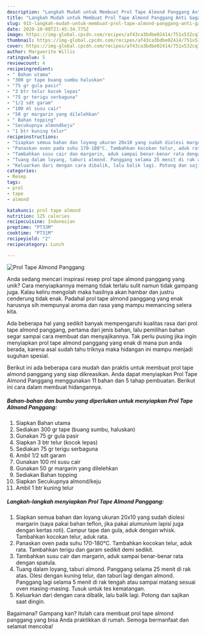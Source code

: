 ```yaml
---
description: "Langkah Mudah untuk Membuat Prol Tape Almond Panggang Anti Gagal"
title: "Langkah Mudah untuk Membuat Prol Tape Almond Panggang Anti Gagal"
slug: 915-langkah-mudah-untuk-membuat-prol-tape-almond-panggang-anti-gagal
date: 2020-10-08T21:45:34.775Z
image: https://img-global.cpcdn.com/recipes/af43ca3bdbe02414/751x532cq70/prol-tape-almond-panggang-foto-resep-utama.jpg
thumbnail: https://img-global.cpcdn.com/recipes/af43ca3bdbe02414/751x532cq70/prol-tape-almond-panggang-foto-resep-utama.jpg
cover: https://img-global.cpcdn.com/recipes/af43ca3bdbe02414/751x532cq70/prol-tape-almond-panggang-foto-resep-utama.jpg
author: Marguerite Willis
ratingvalue: 5
reviewcount: 4
recipeingredient:
- " Bahan utama"
- "300 gr tape buang sumbu haluskan"
- "75 gr gula pasir"
- "3 btr telur kocok lepas"
- "75 gr terigu serbaguna"
- "1/2 sdt garam"
- "100 ml susu cair"
- "50 gr margarin yang dilelehkan"
- " Bahan topping"
- "Secukupnya almondkeju"
- "1 btr kuning telur"
recipeinstructions:
- "Siapkan semua bahan dan loyang ukuran 20x10 yang sudah diolesi margarin (saya pakai bahan teflon, jika pakai alumunium lapisi juga dengan kertas roti). Campur tape dan gula, aduk dengan whisk. Tambahkan kocokan telur, aduk rata."
- "Panaskan oven pada suhu 170-180°C. Tambahkan kocokan telur, aduk rata. Tambahkan terigu dan garam sedikit demi sedikit."
- "Tambahkan susu cair dan margarin, aduk sampai benar-benar rata dengan spatula."
- "Tuang dalam loyang, taburi almond. Panggang selama 25 menit di rak atas. Olesi dengan kuning telur, dan taburi lagi dengan almond. Panggang lagi selama 5 menit di rak tengah atau sampai matang sesuai oven masing-masing. Tusuk untuk tes kematangan."
- "Keluarkan dari dengan cara dibalik, lalu balik lagi. Potong dan sajikan saat dingin."
categories:
- Resep
tags:
- prol
- tape
- almond

katakunci: prol tape almond 
nutrition: 125 calories
recipecuisine: Indonesian
preptime: "PT33M"
cooktime: "PT31M"
recipeyield: "2"
recipecategory: Lunch

---
```



![Prol Tape Almond Panggang](https://img-global.cpcdn.com/recipes/af43ca3bdbe02414/751x532cq70/prol-tape-almond-panggang-foto-resep-utama.jpg)

Anda sedang mencari inspirasi resep prol tape almond panggang yang unik? Cara menyiapkannya memang tidak terlalu sulit namun tidak gampang juga. Kalau keliru mengolah maka hasilnya akan hambar dan justru cenderung tidak enak. Padahal prol tape almond panggang yang enak harusnya sih mempunyai aroma dan rasa yang mampu memancing selera kita.



Ada beberapa hal yang sedikit banyak mempengaruhi kualitas rasa dari prol tape almond panggang, pertama dari jenis bahan, lalu pemilihan bahan segar sampai cara membuat dan menyajikannya. Tak perlu pusing jika ingin menyiapkan prol tape almond panggang yang enak di mana pun anda berada, karena asal sudah tahu triknya maka hidangan ini mampu menjadi suguhan spesial.


Berikut ini ada beberapa cara mudah dan praktis untuk membuat prol tape almond panggang yang siap dikreasikan. Anda dapat menyiapkan Prol Tape Almond Panggang menggunakan 11 bahan dan 5 tahap pembuatan. Berikut ini cara dalam membuat hidangannya.

<!--inarticleads1-->

##### Bahan-bahan dan bumbu yang diperlukan untuk menyiapkan Prol Tape Almond Panggang:

1. Siapkan  Bahan utama
1. Sediakan 300 gr tape (buang sumbu, haluskan)
1. Gunakan 75 gr gula pasir
1. Siapkan 3 btr telur (kocok lepas)
1. Sediakan 75 gr terigu serbaguna
1. Ambil 1/2 sdt garam
1. Gunakan 100 ml susu cair
1. Gunakan 50 gr margarin yang dilelehkan
1. Sediakan  Bahan topping
1. Siapkan Secukupnya almond/keju
1. Ambil 1 btr kuning telur




<!--inarticleads2-->

##### Langkah-langkah menyiapkan Prol Tape Almond Panggang:

1. Siapkan semua bahan dan loyang ukuran 20x10 yang sudah diolesi margarin (saya pakai bahan teflon, jika pakai alumunium lapisi juga dengan kertas roti). Campur tape dan gula, aduk dengan whisk. Tambahkan kocokan telur, aduk rata.
1. Panaskan oven pada suhu 170-180°C. Tambahkan kocokan telur, aduk rata. Tambahkan terigu dan garam sedikit demi sedikit.
1. Tambahkan susu cair dan margarin, aduk sampai benar-benar rata dengan spatula.
1. Tuang dalam loyang, taburi almond. Panggang selama 25 menit di rak atas. Olesi dengan kuning telur, dan taburi lagi dengan almond. Panggang lagi selama 5 menit di rak tengah atau sampai matang sesuai oven masing-masing. Tusuk untuk tes kematangan.
1. Keluarkan dari dengan cara dibalik, lalu balik lagi. Potong dan sajikan saat dingin.




Bagaimana? Gampang kan? Itulah cara membuat prol tape almond panggang yang bisa Anda praktikkan di rumah. Semoga bermanfaat dan selamat mencoba!
